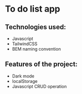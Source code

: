 # To do list app

## Technologies used:

- Javascript
- TailwindCSS
- BEM naming convention

## Features of the project:

- Dark mode
- localStorage
- Javascript CRUD operation
